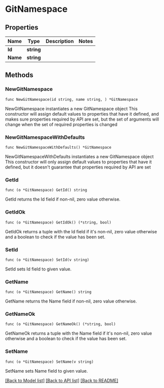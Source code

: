 # GitNamespace

## Properties

Name | Type | Description | Notes
------------ | ------------- | ------------- | -------------
**Id** | **string** |  | 
**Name** | **string** |  | 

## Methods

### NewGitNamespace

`func NewGitNamespace(id string, name string, ) *GitNamespace`

NewGitNamespace instantiates a new GitNamespace object
This constructor will assign default values to properties that have it defined,
and makes sure properties required by API are set, but the set of arguments
will change when the set of required properties is changed

### NewGitNamespaceWithDefaults

`func NewGitNamespaceWithDefaults() *GitNamespace`

NewGitNamespaceWithDefaults instantiates a new GitNamespace object
This constructor will only assign default values to properties that have it defined,
but it doesn't guarantee that properties required by API are set

### GetId

`func (o *GitNamespace) GetId() string`

GetId returns the Id field if non-nil, zero value otherwise.

### GetIdOk

`func (o *GitNamespace) GetIdOk() (*string, bool)`

GetIdOk returns a tuple with the Id field if it's non-nil, zero value otherwise
and a boolean to check if the value has been set.

### SetId

`func (o *GitNamespace) SetId(v string)`

SetId sets Id field to given value.


### GetName

`func (o *GitNamespace) GetName() string`

GetName returns the Name field if non-nil, zero value otherwise.

### GetNameOk

`func (o *GitNamespace) GetNameOk() (*string, bool)`

GetNameOk returns a tuple with the Name field if it's non-nil, zero value otherwise
and a boolean to check if the value has been set.

### SetName

`func (o *GitNamespace) SetName(v string)`

SetName sets Name field to given value.



[[Back to Model list]](../README.md#documentation-for-models) [[Back to API list]](../README.md#documentation-for-api-endpoints) [[Back to README]](../README.md)


